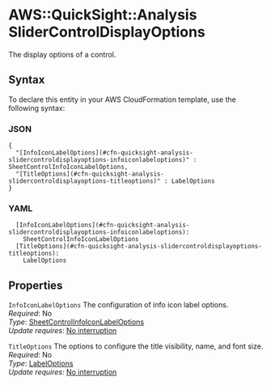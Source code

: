 # AWS::QuickSight::Analysis SliderControlDisplayOptions<a name="aws-properties-quicksight-analysis-slidercontroldisplayoptions"></a>

The display options of a control\.

## Syntax<a name="aws-properties-quicksight-analysis-slidercontroldisplayoptions-syntax"></a>

To declare this entity in your AWS CloudFormation template, use the following syntax:

### JSON<a name="aws-properties-quicksight-analysis-slidercontroldisplayoptions-syntax.json"></a>

```
{
  "[InfoIconLabelOptions](#cfn-quicksight-analysis-slidercontroldisplayoptions-infoiconlabeloptions)" : SheetControlInfoIconLabelOptions,
  "[TitleOptions](#cfn-quicksight-analysis-slidercontroldisplayoptions-titleoptions)" : LabelOptions
}
```

### YAML<a name="aws-properties-quicksight-analysis-slidercontroldisplayoptions-syntax.yaml"></a>

```
  [InfoIconLabelOptions](#cfn-quicksight-analysis-slidercontroldisplayoptions-infoiconlabeloptions): 
    SheetControlInfoIconLabelOptions
  [TitleOptions](#cfn-quicksight-analysis-slidercontroldisplayoptions-titleoptions): 
    LabelOptions
```

## Properties<a name="aws-properties-quicksight-analysis-slidercontroldisplayoptions-properties"></a>

`InfoIconLabelOptions`  <a name="cfn-quicksight-analysis-slidercontroldisplayoptions-infoiconlabeloptions"></a>
The configuration of info icon label options\.  
*Required*: No  
*Type*: [SheetControlInfoIconLabelOptions](aws-properties-quicksight-analysis-sheetcontrolinfoiconlabeloptions.md)  
*Update requires*: [No interruption](https://docs.aws.amazon.com/AWSCloudFormation/latest/UserGuide/using-cfn-updating-stacks-update-behaviors.html#update-no-interrupt)

`TitleOptions`  <a name="cfn-quicksight-analysis-slidercontroldisplayoptions-titleoptions"></a>
The options to configure the title visibility, name, and font size\.  
*Required*: No  
*Type*: [LabelOptions](aws-properties-quicksight-analysis-labeloptions.md)  
*Update requires*: [No interruption](https://docs.aws.amazon.com/AWSCloudFormation/latest/UserGuide/using-cfn-updating-stacks-update-behaviors.html#update-no-interrupt)